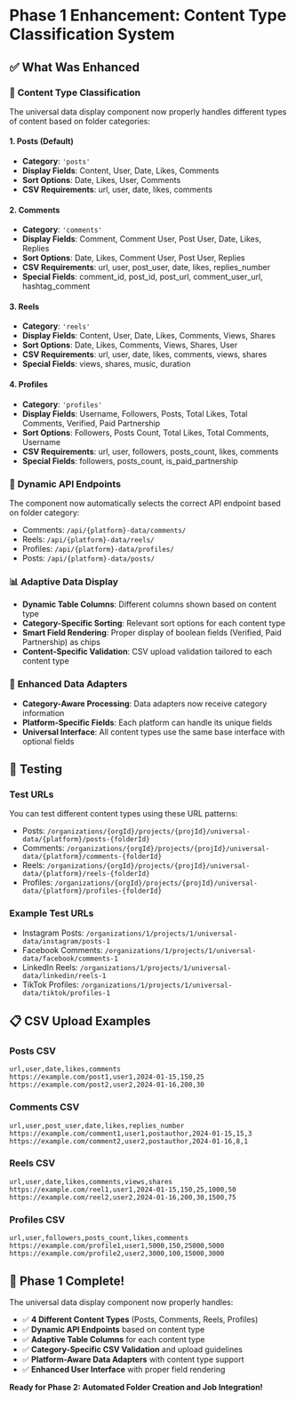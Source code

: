 # Phase 1 Enhancement: Content Type Classification System

## ✅ **What Was Enhanced**

### 🔧 **Content Type Classification**
The universal data display component now properly handles different types of content based on folder categories:

#### **1. Posts (Default)**
- **Category**: `'posts'`
- **Display Fields**: Content, User, Date, Likes, Comments
- **Sort Options**: Date, Likes, User, Comments
- **CSV Requirements**: url, user, date, likes, comments

#### **2. Comments**
- **Category**: `'comments'`
- **Display Fields**: Comment, Comment User, Post User, Date, Likes, Replies
- **Sort Options**: Date, Likes, Comment User, Post User, Replies
- **CSV Requirements**: url, user, post_user, date, likes, replies_number
- **Special Fields**: comment_id, post_id, post_url, comment_user_url, hashtag_comment

#### **3. Reels**
- **Category**: `'reels'`
- **Display Fields**: Content, User, Date, Likes, Comments, Views, Shares
- **Sort Options**: Date, Likes, Comments, Views, Shares, User
- **CSV Requirements**: url, user, date, likes, comments, views, shares
- **Special Fields**: views, shares, music, duration

#### **4. Profiles**
- **Category**: `'profiles'`
- **Display Fields**: Username, Followers, Posts, Total Likes, Total Comments, Verified, Paid Partnership
- **Sort Options**: Followers, Posts Count, Total Likes, Total Comments, Username
- **CSV Requirements**: url, user, followers, posts_count, likes, comments
- **Special Fields**: followers, posts_count, is_paid_partnership

### 🎯 **Dynamic API Endpoints**
The component now automatically selects the correct API endpoint based on folder category:
- Comments: `/api/{platform}-data/comments/`
- Reels: `/api/{platform}-data/reels/`
- Profiles: `/api/{platform}-data/profiles/`
- Posts: `/api/{platform}-data/posts/`

### 📊 **Adaptive Data Display**
- **Dynamic Table Columns**: Different columns shown based on content type
- **Category-Specific Sorting**: Relevant sort options for each content type
- **Smart Field Rendering**: Proper display of boolean fields (Verified, Paid Partnership) as chips
- **Content-Specific Validation**: CSV upload validation tailored to each content type

### 🔄 **Enhanced Data Adapters**
- **Category-Aware Processing**: Data adapters now receive category information
- **Platform-Specific Fields**: Each platform can handle its unique fields
- **Universal Interface**: All content types use the same base interface with optional fields

## 🧪 **Testing**

### **Test URLs**
You can test different content types using these URL patterns:
- Posts: `/organizations/{orgId}/projects/{projId}/universal-data/{platform}/posts-{folderId}`
- Comments: `/organizations/{orgId}/projects/{projId}/universal-data/{platform}/comments-{folderId}`
- Reels: `/organizations/{orgId}/projects/{projId}/universal-data/{platform}/reels-{folderId}`
- Profiles: `/organizations/{orgId}/projects/{projId}/universal-data/{platform}/profiles-{folderId}`

### **Example Test URLs**
- Instagram Posts: `/organizations/1/projects/1/universal-data/instagram/posts-1`
- Facebook Comments: `/organizations/1/projects/1/universal-data/facebook/comments-1`
- LinkedIn Reels: `/organizations/1/projects/1/universal-data/linkedin/reels-1`
- TikTok Profiles: `/organizations/1/projects/1/universal-data/tiktok/profiles-1`

## 📋 **CSV Upload Examples**

### **Posts CSV**
```csv
url,user,date,likes,comments
https://example.com/post1,user1,2024-01-15,150,25
https://example.com/post2,user2,2024-01-16,200,30
```

### **Comments CSV**
```csv
url,user,post_user,date,likes,replies_number
https://example.com/comment1,user1,postauthor,2024-01-15,15,3
https://example.com/comment2,user2,postauthor,2024-01-16,8,1
```

### **Reels CSV**
```csv
url,user,date,likes,comments,views,shares
https://example.com/reel1,user1,2024-01-15,150,25,1000,50
https://example.com/reel2,user2,2024-01-16,200,30,1500,75
```

### **Profiles CSV**
```csv
url,user,followers,posts_count,likes,comments
https://example.com/profile1,user1,5000,150,25000,5000
https://example.com/profile2,user2,3000,100,15000,3000
```

## 🎉 **Phase 1 Complete!**

The universal data display component now properly handles:
- ✅ **4 Different Content Types** (Posts, Comments, Reels, Profiles)
- ✅ **Dynamic API Endpoints** based on content type
- ✅ **Adaptive Table Columns** for each content type
- ✅ **Category-Specific CSV Validation** and upload guidelines
- ✅ **Platform-Aware Data Adapters** with content type support
- ✅ **Enhanced User Interface** with proper field rendering

**Ready for Phase 2: Automated Folder Creation and Job Integration!** 